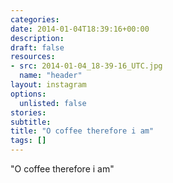 ```yaml
---
categories:
date: 2014-01-04T18:39:16+00:00
description:
draft: false
resources:
- src: 2014-01-04_18-39-16_UTC.jpg
  name: "header"
layout: instagram
options:
  unlisted: false
stories:
subtitle:
title: "O coffee therefore i am"
tags: []
---
```


"O coffee therefore i am"
